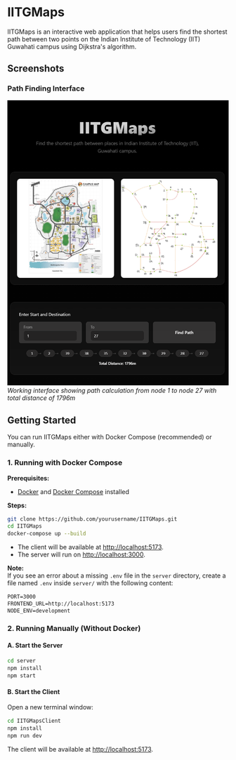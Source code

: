 # IITGMaps

IITGMaps is an interactive web application that helps users find the shortest path between two points on the Indian Institute of Technology (IIT) Guwahati campus using Dijkstra's algorithm.

## Screenshots

### Path Finding Interface
![Path Finding Interface](Client/public/app-screenshot.png)
*Working interface showing path calculation from node 1 to node 27 with total distance of 1796m*



## Getting Started

You can run IITGMaps either with Docker Compose (recommended) or manually.

### 1. Running with Docker Compose

**Prerequisites:**  
- [Docker](https://www.docker.com/get-started) and [Docker Compose](https://docs.docker.com/compose/install/) installed

**Steps:**
```sh
git clone https://github.com/yourusername/IITGMaps.git
cd IITGMaps
docker-compose up --build
```
- The client will be available at [http://localhost:5173](http://localhost:5173).
- The server will run on [http://localhost:3000](http://localhost:3000).

**Note:**  
If you see an error about a missing `.env` file in the `server` directory, create a file named `.env` inside `server/` with the following content:
```
PORT=3000
FRONTEND_URL=http://localhost:5173
NODE_ENV=development
```

### 2. Running Manually (Without Docker)

#### A. Start the Server

```sh
cd server
npm install
npm start
```

#### B. Start the Client

Open a new terminal window:

```sh
cd IITGMapsClient
npm install
npm run dev
```

The client will be available at [http://localhost:5173](http://localhost:5173).

